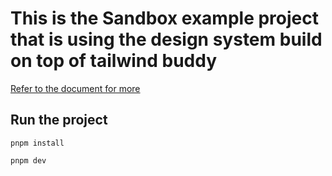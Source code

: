 # This is the Sandbox example project that is using the design system build on top of tailwind buddy

[Refer to the document for more](../../README.md)

## Run the project

```
pnpm install

pnpm dev 
```